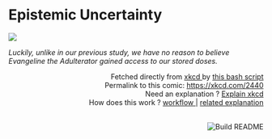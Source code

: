 # <b>Epistemic Uncertainty</b>

[![](https://imgs.xkcd.com/comics/epistemic_uncertainty.png)](https://xkcd.com/2440)

<i>Luckily, unlike in our previous study, we have no reason to believe Evangeline the Adulterator gained access to our stored doses.</i>

<div align="right">
  Fetched directly from
  <a href="https://xkcd.com">
    xkcd
  </a>
  by
  <a href="https://github.com/Vanille-N/Vanille-N/blob/master/fetch">
    this bash script
  </a>
</div>
<div align="right">
  Permalink to this comic:
  <a href="https://xkcd.com/2440">
    https://xkcd.com/2440
  </a>
</div>
<div align="right">
  Need an explanation ?
  <a href="https://www.explainxkcd.com/wiki/index.php/2440">
    Explain xkcd
  </a>
</div>
<div align="right">
  How does this work ?
  <a href="https://github.com/Vanille-N/Vanille-N/blob/master/.github/workflows/build.yml">
    workflow
  </a>
  |
  <a href="https://simonwillison.net/2020/Jul/10/self-updating-profile-readme/">
    related explanation
  </a>
</div><br>

<a href="https://github.com/Vanille-N/Vanille-N/actions"><img src="https://github.com/Vanille-N/Vanille-N/workflows/Build%20README/badge.svg" align="right" alt="Build README"></a>
